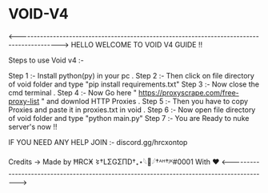 # VOID-V4
<------------------------------------------------------------------------------------------->
             HELLO WELCOME TO VOID V4 GUIDE !!

Steps to use Void v4 :-

Step 1 :- Install python(py) in your pc .
Step 2 :- Then click on file directory of void folder and type "pip install requirements.txt" 
Step 3 :- Now close the cmd terminal .
Step 4 :- Now Go here " https://proxyscrape.com/free-proxy-list " and downlod HTTP Proxies .
Step 5 :- Then you have to copy Proxies and paste it in proxies.txt in void .
Step 6 :- Now open file directory of void folder and type "python main.py"
Step 7 :- You are Ready to nuke server's now !!

IF YOU NEED ANY HELP JOIN :- discord.gg/hrcxontop

Credits -> Made by ĦɌCӾ 𒂟†LΣGΣΠD†₊⋆𓆩🥀𓆪†ᴬᴴ†ᴶᴷ#0001 With ❤ 
<------------------------------------------------------------------------------------------>
